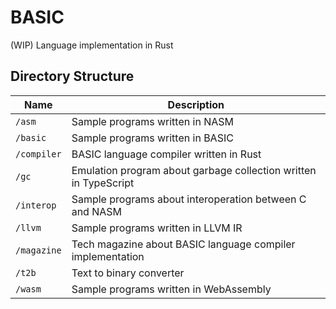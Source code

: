 # BASIC

(WIP) Language implementation in Rust

## Directory Structure

| Name | Description |
| --- | --- |
| `/asm` | Sample programs written in NASM |
| `/basic` | Sample programs written in BASIC |
| `/compiler` | BASIC language compiler written in Rust |
| `/gc` | Emulation program about garbage collection written in TypeScript |
| `/interop` | Sample programs about interoperation between C and NASM |
| `/llvm` | Sample programs written in LLVM IR |
| `/magazine` | Tech magazine about BASIC language compiler implementation |
| `/t2b` | Text to binary converter |
| `/wasm` | Sample programs written in WebAssembly |
